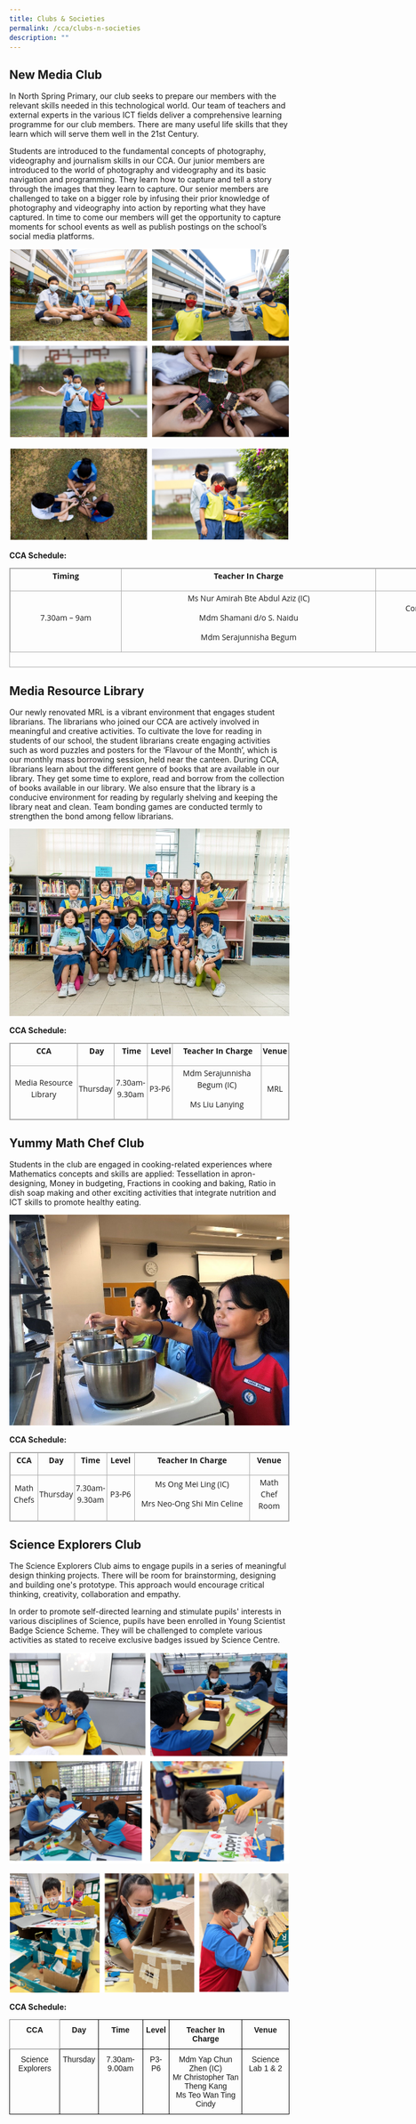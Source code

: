 ```yaml
---
title: Clubs & Societies
permalink: /cca/clubs-n-societies
description: ""
---
```

New Media Club
--------------

In North Spring Primary, our club seeks to prepare our members with the relevant skills needed in this technological world. Our team of teachers and external experts in the various ICT fields deliver a comprehensive learning programme for our club members. There are many useful life skills that they learn which will serve them well in the 21st Century.

Students are introduced to the fundamental concepts of photography, videography and journalism skills in our CCA. Our junior members are introduced to the world of photography and videography and its basic navigation and programming. They learn how to capture and tell a story through the images that they learn to capture. Our senior members are challenged to take on a bigger role by infusing their prior knowledge of photography and videography into action by reporting what they have captured. In time to come our members will get the opportunity to capture moments for school events as well as publish postings on the school’s social media platforms.

![New Media Club](/images/club1_1.png)

![New Media Club](/images/club1_2.png)

**CCA Schedule:**

<table class="iveo_table ives_tab_simple3" width="0" style="margin: 0px 0px 1em; outline: 0px; padding: 0px; border-collapse: collapse; border: 1px solid rgb(170, 170, 170); clear: both; font-family: &quot;Open Sans&quot;, sans-serif; width: 861px; height: 179px;"><tbody class="" style="margin: 0px; outline: 0px; padding: 0px; font-family: &quot;Open Sans&quot;, sans-serif;"><tr class="" style="margin: 0px; outline: 0px; padding: 0px; font-family: &quot;Open Sans&quot;, sans-serif;"><td class="" style="margin: 0px; outline: 0px; padding: 2px; text-align: center; border: 1px solid rgb(170, 170, 170); font-family: &quot;Open Sans&quot;, sans-serif; width: 199px;"><p class="" align="center" style="margin: 0px 0px 1em; outline: 0px; padding: 0px; line-height: 20.9994px; font-family: &quot;Open Sans&quot;, sans-serif;"><b class="" style="margin: 0px; outline: 0px; padding: 0px; font-family: &quot;Open Sans&quot;, sans-serif;"><span class="" style="margin: 0px; outline: 0px; padding: 0px; font-family: &quot;Open Sans&quot;, sans-serif;">Timing</span></b></p></td><td class="" style="margin: 0px; outline: 0px; padding: 2px; text-align: center; border: 1px solid rgb(170, 170, 170); font-family: &quot;Open Sans&quot;, sans-serif; width: 462px;"><p class="" align="center" style="margin: 0px 0px 1em; outline: 0px; padding: 0px; line-height: 20.9994px; font-family: &quot;Open Sans&quot;, sans-serif;"><b class="" style="margin: 0px; outline: 0px; padding: 0px; font-family: &quot;Open Sans&quot;, sans-serif;"><span class="" style="margin: 0px; outline: 0px; padding: 0px; font-family: &quot;Open Sans&quot;, sans-serif;">Teacher In Charge</span></b></p></td><td class="" style="margin: 0px; outline: 0px; padding: 2px; text-align: center; border: 1px solid rgb(170, 170, 170); font-family: &quot;Open Sans&quot;, sans-serif; width: 198px;"><p class="" align="center" style="margin: 0px 0px 1em; outline: 0px; padding: 0px; line-height: 20.9994px; font-family: &quot;Open Sans&quot;, sans-serif;"><b class="" style="margin: 0px; outline: 0px; padding: 0px; font-family: &quot;Open Sans&quot;, sans-serif;"><span class="" style="margin: 0px; outline: 0px; padding: 0px; font-family: &quot;Open Sans&quot;, sans-serif;">Venue</span></b></p></td></tr><tr class="" style="margin: 0px; outline: 0px; padding: 0px; font-family: &quot;Open Sans&quot;, sans-serif;"><td class="" style="margin: 0px; outline: 0px; padding: 2px; text-align: center; border: 1px solid rgb(170, 170, 170); font-family: &quot;Open Sans&quot;, sans-serif;"><p class="" align="center" style="margin: 0px 0px 1em; outline: 0px; padding: 0px; line-height: 20.9994px; font-family: &quot;Open Sans&quot;, sans-serif;"><span class="" style="margin: 0px; outline: 0px; padding: 0px; font-family: &quot;Open Sans&quot;, sans-serif;">7.30am – 9am</span></p></td><td class="" style="margin: 0px; outline: 0px; padding: 2px; text-align: center; border: 1px solid rgb(170, 170, 170); font-family: &quot;Open Sans&quot;, sans-serif;"><p class="" align="center" style="margin: 0px 0px 1em; outline: 0px; padding: 0px; line-height: 20.9994px; font-family: &quot;Open Sans&quot;, sans-serif;"><span class="" style="margin: 0px; outline: 0px; padding: 0px; font-family: &quot;Open Sans&quot;, sans-serif;">Ms Nur Amirah Bte Abdul Aziz (IC)</span></p><p class="" align="center" style="margin: 0px 0px 1em; outline: 0px; padding: 0px; line-height: 20.9994px; font-family: &quot;Open Sans&quot;, sans-serif;"><span class="" style="margin: 0px; outline: 0px; padding: 0px; font-family: &quot;Open Sans&quot;, sans-serif;">Mdm Shamani d/o S. Naidu</span></p><p class="" align="center" style="margin: 0px 0px 1em; outline: 0px; padding: 0px; line-height: 20.9994px; font-family: &quot;Open Sans&quot;, sans-serif;"><span class="" style="margin: 0px; outline: 0px; padding: 0px; font-family: &quot;Open Sans&quot;, sans-serif;">Mdm Serajunnisha Begum</span></p></td><td class="" style="margin: 0px; outline: 0px; padding: 2px; text-align: center; border: 1px solid rgb(170, 170, 170); font-family: &quot;Open Sans&quot;, sans-serif;"><p class="" align="center" style="margin: 0px 0px 1em; outline: 0px; padding: 0px; line-height: 20.9994px; font-family: &quot;Open Sans&quot;, sans-serif;"><span class="" style="margin: 0px; outline: 0px; padding: 0px; font-family: &quot;Open Sans&quot;, sans-serif;">Computer Lab</span></p><p class="" align="center" style="margin: 0px 0px 1em; outline: 0px; padding: 0px; line-height: 20.9994px; font-family: &quot;Open Sans&quot;, sans-serif;"><span class="" style="margin: 0px; outline: 0px; padding: 0px; font-family: &quot;Open Sans&quot;, sans-serif;">1,2 &amp; 3</span></p></td></tr></tbody></table>

Media Resource Library
----------------------

Our newly renovated MRL is a vibrant environment that engages student librarians. The librarians who joined our CCA are actively involved in meaningful and creative activities. To cultivate the love for reading in students of our school, the student librarians create engaging activities such as word puzzles and posters for the ‘Flavour of the Month’, which is our monthly mass borrowing session, held near the canteen. During CCA, librarians learn about the different genre of books that are available in our library. They get some time to explore, read and borrow from the collection of books available in our library. We also ensure that the library is a conducive environment for reading by regularly shelving and keeping the library neat and clean. Team bonding games are conducted termly to strengthen the bond among fellow librarians.

![Media Resource Library](/images/club2.jpg)

**CCA Schedule:**

<table class="iveo_table ives_tab_simple3" width="100%" style="margin: 0px 0px 1em; outline: 0px; padding: 0px; border-collapse: collapse; border: 1px solid rgb(170, 170, 170); clear: both; font-family: &quot;Open Sans&quot;, sans-serif;"><tbody class="" style="margin: 0px; outline: 0px; padding: 0px; font-family: &quot;Open Sans&quot;, sans-serif;"><tr class="" style="margin: 0px; outline: 0px; padding: 0px; font-family: &quot;Open Sans&quot;, sans-serif;"><td class="" style="margin: 0px; outline: 0px; padding: 2px; text-align: center; border: 1px solid rgb(170, 170, 170); font-family: &quot;Open Sans&quot;, sans-serif;"><p class="" align="center" style="margin: 0px 0px 1em; outline: 0px; padding: 0px; line-height: 20.9994px; font-family: &quot;Open Sans&quot;, sans-serif;"><b class="" style="margin: 0px; outline: 0px; padding: 0px; font-family: &quot;Open Sans&quot;, sans-serif;"><span class="" style="margin: 0px; outline: 0px; padding: 0px; font-family: &quot;Open Sans&quot;, sans-serif;">CCA</span></b></p></td><td class="" style="margin: 0px; outline: 0px; padding: 2px; text-align: center; border: 1px solid rgb(170, 170, 170); font-family: &quot;Open Sans&quot;, sans-serif;"><p class="" align="center" style="margin: 0px 0px 1em; outline: 0px; padding: 0px; line-height: 20.9994px; font-family: &quot;Open Sans&quot;, sans-serif;"><b class="" style="margin: 0px; outline: 0px; padding: 0px; font-family: &quot;Open Sans&quot;, sans-serif;"><span class="" style="margin: 0px; outline: 0px; padding: 0px; font-family: &quot;Open Sans&quot;, sans-serif;">&nbsp;Day</span></b></p></td><td width="12%" class="" style="margin: 0px; outline: 0px; padding: 2px; text-align: center; border: 1px solid rgb(170, 170, 170); font-family: &quot;Open Sans&quot;, sans-serif;"><p class="" align="center" style="margin: 0px 0px 1em; outline: 0px; padding: 0px; line-height: 20.9994px; font-family: &quot;Open Sans&quot;, sans-serif;"><b class="" style="margin: 0px; outline: 0px; padding: 0px; font-family: &quot;Open Sans&quot;, sans-serif;"><span class="" style="margin: 0px; outline: 0px; padding: 0px; font-family: &quot;Open Sans&quot;, sans-serif;">&nbsp;Time</span></b></p></td><td width="9%" class="" style="margin: 0px; outline: 0px; padding: 2px; text-align: center; border: 1px solid rgb(170, 170, 170); font-family: &quot;Open Sans&quot;, sans-serif;"><p class="" align="center" style="margin: 0px 0px 1em; outline: 0px; padding: 0px; line-height: 20.9994px; font-family: &quot;Open Sans&quot;, sans-serif;"><b class="" style="margin: 0px; outline: 0px; padding: 0px; font-family: &quot;Open Sans&quot;, sans-serif;"><span class="" style="margin: 0px; outline: 0px; padding: 0px; font-family: &quot;Open Sans&quot;, sans-serif;">&nbsp;Level</span></b></p></td><td width="32%" class="" style="margin: 0px; outline: 0px; padding: 2px; text-align: center; border: 1px solid rgb(170, 170, 170); font-family: &quot;Open Sans&quot;, sans-serif;"><p class="" align="center" style="margin: 0px 0px 1em; outline: 0px; padding: 0px; line-height: 20.9994px; font-family: &quot;Open Sans&quot;, sans-serif;"><b class="" style="margin: 0px; outline: 0px; padding: 0px; font-family: &quot;Open Sans&quot;, sans-serif;"><span class="" style="margin: 0px; outline: 0px; padding: 0px; font-family: &quot;Open Sans&quot;, sans-serif;">&nbsp;Teacher In Charge</span></b></p></td><td class="" style="margin: 0px; outline: 0px; padding: 2px; text-align: center; border: 1px solid rgb(170, 170, 170); font-family: &quot;Open Sans&quot;, sans-serif;"><p class="" align="center" style="margin: 0px 0px 1em; outline: 0px; padding: 0px; line-height: 20.9994px; font-family: &quot;Open Sans&quot;, sans-serif;"><b class="" style="margin: 0px; outline: 0px; padding: 0px; font-family: &quot;Open Sans&quot;, sans-serif;"><span class="" style="margin: 0px; outline: 0px; padding: 0px; font-family: &quot;Open Sans&quot;, sans-serif;">Venue</span></b></p></td></tr><tr class="" style="margin: 0px; outline: 0px; padding: 0px; font-family: &quot;Open Sans&quot;, sans-serif;"><td class="" style="margin: 0px; outline: 0px; padding: 2px; text-align: center; border: 1px solid rgb(170, 170, 170); font-family: &quot;Open Sans&quot;, sans-serif;"><p class="" align="center" style="margin: 0px 0px 1em; outline: 0px; padding: 0px; line-height: 20.9994px; font-family: &quot;Open Sans&quot;, sans-serif;"><span class="" style="margin: 0px; outline: 0px; padding: 0px; font-family: &quot;Open Sans&quot;, sans-serif;">Media Resource Library</span></p></td><td class="" style="margin: 0px; outline: 0px; padding: 2px; text-align: center; border: 1px solid rgb(170, 170, 170); font-family: &quot;Open Sans&quot;, sans-serif;"><p class="" align="center" style="margin: 0px 0px 1em; outline: 0px; padding: 0px; line-height: 20.9994px; font-family: &quot;Open Sans&quot;, sans-serif;"><span class="" style="margin: 0px; outline: 0px; padding: 0px; font-family: &quot;Open Sans&quot;, sans-serif;">Thursday</span></p></td><td width="12%" class="" style="margin: 0px; outline: 0px; padding: 2px; text-align: center; border: 1px solid rgb(170, 170, 170); font-family: &quot;Open Sans&quot;, sans-serif;"><p class="" align="center" style="margin: 0px 0px 1em; outline: 0px; padding: 0px; line-height: 20.9994px; font-family: &quot;Open Sans&quot;, sans-serif;"><span class="" style="margin: 0px; outline: 0px; padding: 0px; font-family: &quot;Open Sans&quot;, sans-serif;">7.30am-9.30am</span></p></td><td width="9%" class="" style="margin: 0px; outline: 0px; padding: 2px; text-align: center; border: 1px solid rgb(170, 170, 170); font-family: &quot;Open Sans&quot;, sans-serif;"><p class="" align="center" style="margin: 0px 0px 1em; outline: 0px; padding: 0px; line-height: 20.9994px; font-family: &quot;Open Sans&quot;, sans-serif;"><span class="" style="margin: 0px; outline: 0px; padding: 0px; font-family: &quot;Open Sans&quot;, sans-serif;">P3-P6</span></p></td><td width="32%" class="" style="margin: 0px; outline: 0px; padding: 2px; text-align: center; border: 1px solid rgb(170, 170, 170); font-family: &quot;Open Sans&quot;, sans-serif;"><p class="" style="margin: 0px 0px 1em; outline: 0px; padding: 0px; line-height: 20.9994px; font-family: &quot;Open Sans&quot;, sans-serif;"><span class="" style="margin: 0px; outline: 0px; padding: 0px; font-family: &quot;Open Sans&quot;, sans-serif;">Mdm Serajunnisha Begum (IC)</span></p><p class="" style="margin: 0px 0px 1em; outline: 0px; padding: 0px; line-height: 20.9994px; font-family: &quot;Open Sans&quot;, sans-serif;"><span class="" style="margin: 0px; outline: 0px; padding: 0px; font-family: &quot;Open Sans&quot;, sans-serif;">Ms Liu Lanying</span></p></td><td class="" style="margin: 0px; outline: 0px; padding: 2px; text-align: center; border: 1px solid rgb(170, 170, 170); font-family: &quot;Open Sans&quot;, sans-serif;"><p class="" align="center" style="margin: 0px 0px 1em; outline: 0px; padding: 0px; line-height: 20.9994px; font-family: &quot;Open Sans&quot;, sans-serif;"><span class="" style="margin: 0px; outline: 0px; padding: 0px; font-family: &quot;Open Sans&quot;, sans-serif;">MRL</span></p></td></tr></tbody></table>

Yummy Math Chef Club
--------------------

Students in the club are engaged in cooking-related experiences where Mathematics concepts and skills are applied: Tessellation in apron-designing, Money in budgeting, Fractions in cooking and baking, Ratio in dish soap making and other exciting activities that integrate nutrition and ICT skills to promote healthy eating.

![Yummy Math Chef Club](/images/club3.jpg)

**CCA Schedule:**

<table class="iveo_table ives_tab_simple3" width="100%" style="margin: 0px 0px 1em; outline: 0px; padding: 0px; border-collapse: collapse; border: 1px solid rgb(170, 170, 170); clear: both; font-family: &quot;Open Sans&quot;, sans-serif;"><tbody class="" style="margin: 0px; outline: 0px; padding: 0px; font-family: &quot;Open Sans&quot;, sans-serif;"><tr class="" style="margin: 0px; outline: 0px; padding: 0px; font-family: &quot;Open Sans&quot;, sans-serif;"><td width="10%" class="" style="margin: 0px; outline: 0px; padding: 2px; text-align: center; border: 1px solid rgb(170, 170, 170); font-family: &quot;Open Sans&quot;, sans-serif;"><p class="" align="center" style="margin: 0px 0px 1em; outline: 0px; padding: 0px; line-height: 20.9994px; font-family: &quot;Open Sans&quot;, sans-serif;"><b class="" style="margin: 0px; outline: 0px; padding: 0px; font-family: &quot;Open Sans&quot;, sans-serif;"><span class="" style="margin: 0px; outline: 0px; padding: 0px; font-family: &quot;Open Sans&quot;, sans-serif;">CCA</span></b></p></td><td width="11%" class="" style="margin: 0px; outline: 0px; padding: 2px; text-align: center; border: 1px solid rgb(170, 170, 170); font-family: &quot;Open Sans&quot;, sans-serif;"><p class="" align="center" style="margin: 0px 0px 1em; outline: 0px; padding: 0px; line-height: 20.9994px; font-family: &quot;Open Sans&quot;, sans-serif;"><b class="" style="margin: 0px; outline: 0px; padding: 0px; font-family: &quot;Open Sans&quot;, sans-serif;"><span class="" style="margin: 0px; outline: 0px; padding: 0px; font-family: &quot;Open Sans&quot;, sans-serif;">Day</span></b></p></td><td width="10%" class="" style="margin: 0px; outline: 0px; padding: 2px; text-align: center; border: 1px solid rgb(170, 170, 170); font-family: &quot;Open Sans&quot;, sans-serif;"><p class="" align="center" style="margin: 0px 0px 1em; outline: 0px; padding: 0px; line-height: 20.9994px; font-family: &quot;Open Sans&quot;, sans-serif;"><b class="" style="margin: 0px; outline: 0px; padding: 0px; font-family: &quot;Open Sans&quot;, sans-serif;"><span class="" style="margin: 0px; outline: 0px; padding: 0px; font-family: &quot;Open Sans&quot;, sans-serif;">Time</span></b></p></td><td width="10%" class="" style="margin: 0px; outline: 0px; padding: 2px; text-align: center; border: 1px solid rgb(170, 170, 170); font-family: &quot;Open Sans&quot;, sans-serif;"><p class="" align="center" style="margin: 0px 0px 1em; outline: 0px; padding: 0px; line-height: 20.9994px; font-family: &quot;Open Sans&quot;, sans-serif;"><b class="" style="margin: 0px; outline: 0px; padding: 0px; font-family: &quot;Open Sans&quot;, sans-serif;"><span class="" style="margin: 0px; outline: 0px; padding: 0px; font-family: &quot;Open Sans&quot;, sans-serif;">Level</span></b></p></td><td width="42%" class="" style="margin: 0px; outline: 0px; padding: 2px; text-align: center; border: 1px solid rgb(170, 170, 170); font-family: &quot;Open Sans&quot;, sans-serif;"><p class="" align="center" style="margin: 0px 0px 1em; outline: 0px; padding: 0px; line-height: 20.9994px; font-family: &quot;Open Sans&quot;, sans-serif;"><b class="" style="margin: 0px; outline: 0px; padding: 0px; font-family: &quot;Open Sans&quot;, sans-serif;"><span class="" style="margin: 0px; outline: 0px; padding: 0px; font-family: &quot;Open Sans&quot;, sans-serif;">Teacher In Charge</span></b></p></td><td width="14%" class="" style="margin: 0px; outline: 0px; padding: 2px; text-align: center; border: 1px solid rgb(170, 170, 170); font-family: &quot;Open Sans&quot;, sans-serif;"><p class="" align="center" style="margin: 0px 0px 1em; outline: 0px; padding: 0px; line-height: 20.9994px; font-family: &quot;Open Sans&quot;, sans-serif;"><b class="" style="margin: 0px; outline: 0px; padding: 0px; font-family: &quot;Open Sans&quot;, sans-serif;"><span class="" style="margin: 0px; outline: 0px; padding: 0px; font-family: &quot;Open Sans&quot;, sans-serif;">Venue</span></b></p></td></tr><tr class="" style="margin: 0px; outline: 0px; padding: 0px; font-family: &quot;Open Sans&quot;, sans-serif;"><td width="10%" class="" style="margin: 0px; outline: 0px; padding: 2px; text-align: center; border: 1px solid rgb(170, 170, 170); font-family: &quot;Open Sans&quot;, sans-serif;"><p class="" align="center" style="margin: 0px 0px 1em; outline: 0px; padding: 0px; line-height: 20.9994px; font-family: &quot;Open Sans&quot;, sans-serif;"><span class="" style="margin: 0px; outline: 0px; padding: 0px; font-family: &quot;Open Sans&quot;, sans-serif;">Math Chefs</span></p></td><td width="11%" class="" style="margin: 0px; outline: 0px; padding: 2px; text-align: center; border: 1px solid rgb(170, 170, 170); font-family: &quot;Open Sans&quot;, sans-serif;"><p class="" align="center" style="margin: 0px 0px 1em; outline: 0px; padding: 0px; line-height: 20.9994px; font-family: &quot;Open Sans&quot;, sans-serif;"><span class="" style="margin: 0px; outline: 0px; padding: 0px; font-family: &quot;Open Sans&quot;, sans-serif;">Thursday</span></p></td><td width="10%" class="" style="margin: 0px; outline: 0px; padding: 2px; text-align: center; border: 1px solid rgb(170, 170, 170); font-family: &quot;Open Sans&quot;, sans-serif;"><p class="" align="center" style="margin: 0px 0px 1em; outline: 0px; padding: 0px; line-height: 20.9994px; font-family: &quot;Open Sans&quot;, sans-serif;"><span class="" style="margin: 0px; outline: 0px; padding: 0px; font-family: &quot;Open Sans&quot;, sans-serif;">7.30am-9.30am</span></p></td><td width="10%" class="" style="margin: 0px; outline: 0px; padding: 2px; text-align: center; border: 1px solid rgb(170, 170, 170); font-family: &quot;Open Sans&quot;, sans-serif;"><p class="" align="center" style="margin: 0px 0px 1em; outline: 0px; padding: 0px; line-height: 20.9994px; font-family: &quot;Open Sans&quot;, sans-serif;"><span class="" style="margin: 0px; outline: 0px; padding: 0px; font-family: &quot;Open Sans&quot;, sans-serif;">P3-P6</span></p></td><td width="42%" class="" style="margin: 0px; outline: 0px; padding: 2px; text-align: center; border: 1px solid rgb(170, 170, 170); font-family: &quot;Open Sans&quot;, sans-serif;"><p class="" style="margin: 0px 0px 1em; outline: 0px; padding: 0px; line-height: 20.9994px; font-family: &quot;Open Sans&quot;, sans-serif;"><span class="" style="margin: 0px; outline: 0px; padding: 0px; font-family: &quot;Open Sans&quot;, sans-serif;">Ms Ong Mei Ling (IC)</span></p><p class="" style="margin: 0px 0px 1em; outline: 0px; padding: 0px; line-height: 20.9994px; font-family: &quot;Open Sans&quot;, sans-serif;"><span class="" style="margin: 0px; outline: 0px; padding: 0px; font-family: &quot;Open Sans&quot;, sans-serif;">Mrs Neo-Ong Shi Min Celine</span></p></td><td width="14%" class="" style="margin: 0px; outline: 0px; padding: 2px; text-align: center; border: 1px solid rgb(170, 170, 170); font-family: &quot;Open Sans&quot;, sans-serif;"><p class="" align="center" style="margin: 0px 0px 1em; outline: 0px; padding: 0px; line-height: 20.9994px; font-family: &quot;Open Sans&quot;, sans-serif;"><span class="" style="margin: 0px; outline: 0px; padding: 0px; font-family: &quot;Open Sans&quot;, sans-serif;">Math Chef Room</span></p></td></tr></tbody></table>

Science Explorers Club
----------------------

The Science Explorers Club aims to engage pupils in a series of meaningful design thinking projects. There will be room for brainstorming, designing and building one's prototype. This approach would encourage critical thinking, creativity, collaboration and empathy.

In order to promote self-directed learning and stimulate pupils' interests in various disciplines of Science, pupils have been enrolled in Young Scientist Badge Science Scheme. They will be challenged to complete various activities as stated to receive exclusive badges issued by Science Centre.

![Science Explorers Club](/images/club4.png)

![Science Explorers Club](/images/club4_2.png)

**CCA Schedule:**

<style type="text/css">
.tg  {border-collapse:collapse;border-spacing:0;}
.tg td{border-color:black;border-style:solid;border-width:1px;font-family:Arial, sans-serif;font-size:14px;
  overflow:hidden;padding:10px 5px;word-break:normal;}
.tg th{border-color:black;border-style:solid;border-width:1px;font-family:Arial, sans-serif;font-size:14px;
  font-weight:normal;overflow:hidden;padding:10px 5px;word-break:normal;}
.tg .tg-baqh{text-align:center;vertical-align:top}
.tg .tg-7btt{border-color:inherit;font-weight:bold;text-align:center;vertical-align:top}
.tg .tg-amwm{font-weight:bold;text-align:center;vertical-align:top}
</style>
<table class="tg">
<thead>
  <tr>
    <th class="tg-7btt">CCA</th>
    <th class="tg-amwm"> Day</th>
    <th class="tg-amwm"> Time</th>
    <th class="tg-amwm"> Level</th>
    <th class="tg-amwm"> Teacher In Charge</th>
    <th class="tg-amwm">Venue</th>
  </tr>
</thead>
<tbody>
  <tr>
    <td class="tg-baqh">Science Explorers</td>
    <td class="tg-baqh">Thursday</td>
    <td class="tg-baqh">7.30am-9.00am</td>
    <td class="tg-baqh">P3-P6</td>
    <td class="tg-baqh">Mdm Yap Chun Zhen (IC)<br>Mr Christopher Tan Theng Kang<br>Ms Teo Wan Ting Cindy</td>
    <td class="tg-baqh">Science Lab 1 &amp; 2</td>
  </tr>
</tbody>
</table>